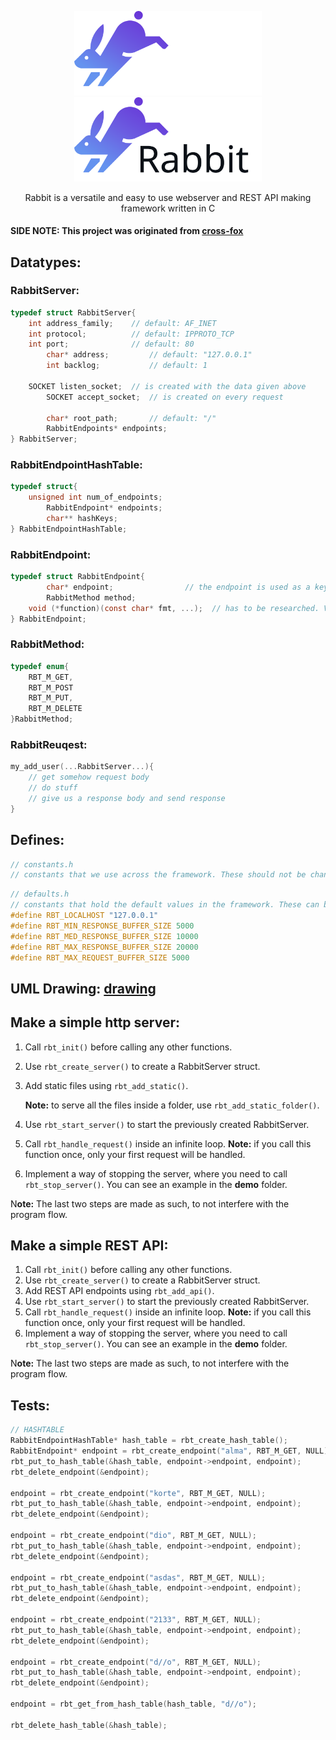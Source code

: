 <!-- ![Rabbit logo](./icons/svg/Rabbit%20logo%20white.svg) -->
<p align=center>
 <img src="./icons/svg/Rabbit%20logo%20white.svg#gh-dark-mode-only" alt="Rabbit logo" style="width:300px;"/>
 <img src="./icons/svg/Rabbit%20logo%20black.svg#gh-light-mode-only" alt="Rabbit logo" style="width:300px;"/>
</p>
<p align=center>
  Rabbit is a versatile and easy to use webserver and REST API making framework written in C
</p>

#### SIDE NOTE: This project was originated from [cross-fox](https://github.com/MemerGamer/cross-fox)

## Datatypes:

### RabbitServer:

```c
typedef struct RabbitServer{
    int address_family;    // default: AF_INET
    int protocol;          // default: IPPROTO_TCP
    int port;              // default: 80
		char* address;         // default: "127.0.0.1"
		int backlog;           // default: 1

    SOCKET listen_socket;  // is created with the data given above
		SOCKET accept_socket;  // is created on every request

		char* root_path;       // default: "/"
		RabbitEndpoints* endpoints;
} RabbitServer;
```

### RabbitEndpointHashTable:

```c
typedef struct{
    unsigned int num_of_endpoints;
		RabbitEndpoint* endpoints;
		char** hashKeys;
} RabbitEndpointHashTable;
```

### RabbitEndpoint:

```c
typedef struct RabbitEndpoint{
		char* endpoint;                // the endpoint is used as a key
		RabbitMethod method;
    void (*function)(const char* fmt, ...);  // has to be researched. Variadic functions
} RabbitEndpoint;
```

### RabbitMethod:

```c
typedef enum{
	RBT_M_GET,
	RBT_M_POST
	RBT_M_PUT,
	RBT_M_DELETE
}RabbitMethod;
```

### RabbitReuqest:

```c
my_add_user(...RabbitServer...){
	// get somehow request body
	// do stuff
	// give us a response body and send response
}
```

## Defines:

```c
// constants.h
// constants that we use across the framework. These should not be changed.
```

```c
// defaults.h
// constants that hold the default values in the framework. These can be changed.
#define RBT_LOCALHOST "127.0.0.1"
#define RBT_MIN_RESPONSE_BUFFER_SIZE 5000
#define RBT_MED_RESPONSE_BUFFER_SIZE 10000
#define RBT_MAX_RESPONSE_BUFFER_SIZE 20000
#define RBT_MAX_REQUEST_BUFFER_SIZE 5000
```

## UML Drawing: [drawing](https://miro.com/app/board/uXjVO1xVzOQ=/)

## Make a simple http server:

1. Call `rbt_init()` before calling any other functions.
2. Use `rbt_create_server()` to create a RabbitServer struct.
3. Add static files using `rbt_add_static()`.

   **Note:** to serve all the files inside a folder, use `rbt_add_static_folder()`.

4. Use `rbt_start_server()` to start the previously created RabbitServer.
5. Call `rbt_handle_request()` inside an infinite loop.
   **Note:** if you call this function once, only your first request will be handled.
6. Implement a way of stopping the server, where you need to call `rbt_stop_server()`.
   You can see an example in the **demo** folder.

N**ote:** The last two steps are made as such, to not interfere with the program flow.

## Make a simple REST API:

1. Call `rbt_init()` before calling any other functions.
2. Use `rbt_create_server()` to create a RabbitServer struct.
3. Add REST API endpoints using `rbt_add_api()`.
4. Use `rbt_start_server()` to start the previously created RabbitServer.
5. Call `rbt_handle_request()` inside an infinite loop.
   **Note:** if you call this function once, only your first request will be handled.
6. Implement a way of stopping the server, where you need to call `rbt_stop_server()`.
   You can see an example in the **demo** folder.

N**ote:** The last two steps are made as such, to not interfere with the program flow.

## Tests:

```c
// HASHTABLE
RabbitEndpointHashTable* hash_table = rbt_create_hash_table();
RabbitEndpoint* endpoint = rbt_create_endpoint("alma", RBT_M_GET, NULL);
rbt_put_to_hash_table(&hash_table, endpoint->endpoint, endpoint);
rbt_delete_endpoint(&endpoint);

endpoint = rbt_create_endpoint("korte", RBT_M_GET, NULL);
rbt_put_to_hash_table(&hash_table, endpoint->endpoint, endpoint);
rbt_delete_endpoint(&endpoint);

endpoint = rbt_create_endpoint("dio", RBT_M_GET, NULL);
rbt_put_to_hash_table(&hash_table, endpoint->endpoint, endpoint);
rbt_delete_endpoint(&endpoint);

endpoint = rbt_create_endpoint("asdas", RBT_M_GET, NULL);
rbt_put_to_hash_table(&hash_table, endpoint->endpoint, endpoint);
rbt_delete_endpoint(&endpoint);

endpoint = rbt_create_endpoint("2133", RBT_M_GET, NULL);
rbt_put_to_hash_table(&hash_table, endpoint->endpoint, endpoint);
rbt_delete_endpoint(&endpoint);

endpoint = rbt_create_endpoint("d//o", RBT_M_GET, NULL);
rbt_put_to_hash_table(&hash_table, endpoint->endpoint, endpoint);
rbt_delete_endpoint(&endpoint);

endpoint = rbt_get_from_hash_table(hash_table, "d//o");

rbt_delete_hash_table(&hash_table);

```
